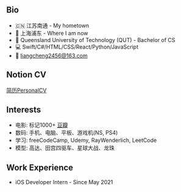 ## Bio
- 🇨🇳 江苏南通 - My hometown
- 📍 上海浦东 - Where I am now
- 🏫 Queensland University of Technology (QUT) - Bachelor of CS
- 💻 Swift/C#/HTML/CSS/React/Python/JavaScript
- 📮 liangcheng2456@163.com

## Notion CV
[简历PersonalCV](https://www.notion.so/Personal-CV-c3edd58fc8ac4582920d7952dd5ad40f)


## Interests
- 电影: 标记1000+ [豆瓣](https://www.douban.com/people/qhy0705/)
- 数码: 手机、电脑、平板、游戏机(NS, PS4)
- 学习: freeCodeCamp, Udemy, RayWenderlich, LeetCode
- 模型: 高达、田宫四驱车、星球大战、龙珠

## Work Experience
- iOS Developer Intern - Since May 2021




